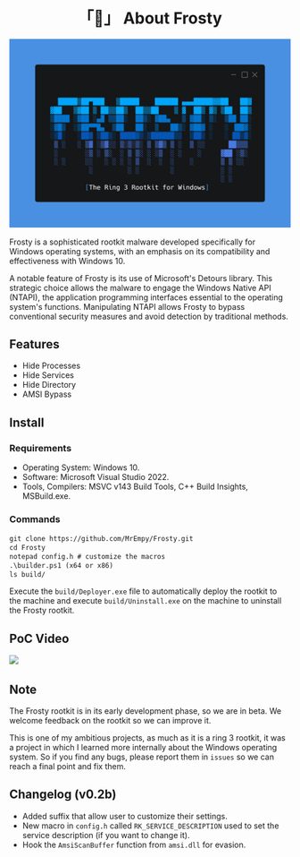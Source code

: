 <h1 align="center">「🧊」 About Frosty</h1>

<p align="center"><img src="Assets/banner.png"></p>

Frosty is a sophisticated rootkit malware developed specifically for Windows operating systems, with an emphasis on its compatibility and effectiveness with Windows 10.

A notable feature of Frosty is its use of Microsoft's Detours library. This strategic choice allows the malware to engage the Windows Native API (NTAPI), the application programming interfaces essential to the operating system's functions. Manipulating NTAPI allows Frosty to bypass conventional security measures and avoid detection by traditional methods.

## Features

* Hide Processes
* Hide Services
* Hide Directory
* AMSI Bypass

## Install

### Requirements

* Operating System: Windows 10.
* Software: Microsoft Visual Studio 2022.
* Tools, Compilers: MSVC v143 Build Tools, C++ Build Insights, MSBuild.exe.

### Commands

```
git clone https://github.com/MrEmpy/Frosty.git
cd Frosty
notepad config.h # customize the macros
.\builder.ps1 (x64 or x86)
ls build/
```

Execute the `build/Deployer.exe` file to automatically deploy the rootkit to the machine and execute `build/Uninstall.exe` on the machine to uninstall the Frosty rootkit.

## PoC Video

[![](https://img.youtube.com/vi/Ji12eh6LR78/0.jpg)](https://www.youtube.com/watch?v=Ji12eh6LR78)

## Note

The Frosty rootkit is in its early development phase, so we are in beta. We welcome feedback on the rootkit so we can improve it.

This is one of my ambitious projects, as much as it is a ring 3 rootkit, it was a project in which I learned more internally about the Windows operating system. So if you find any bugs, please report them in `issues` so we can reach a final point and fix them.

## Changelog (v0.2b)

* Added suffix that allow user to customize their settings.
* New macro in `config.h` called `RK_SERVICE_DESCRIPTION` used to set the service description (if you want to change it).
* Hook the `AmsiScanBuffer` function from `amsi.dll` for evasion.
